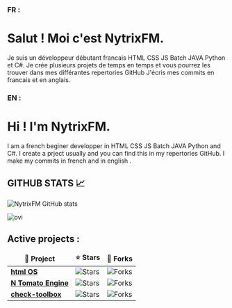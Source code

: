 ### FR :
# Salut ! Moi c'est NytrixFM.
Je suis un développeur débutant francais  HTML CSS JS Batch JAVA Python et C#.
Je crée plusieurs projets de temps en temps et vous pourrez les trouver dans mes différantes repertories GitHub
J'écris mes commits en francais et en anglais.

### EN :
# Hi ! I'm NytrixFM.
I am a french beginer developper in HTML CSS JS Batch JAVA Python and C#.
I create a prject usually and you can find this in my repertories GitHub.
I make my commits in french and in english .

## GITHUB STATS 📈
![NytrixFM GitHub stats](https://github-readme-stats.vercel.app/api?username=NytrixFM&show_icons=true&theme=ambient_gradient)


<img src="https://github-readme-stats.vercel.app/api/top-langs?username=NytrixFM&show_icons=true&locale=en&layout=compact&theme=chartreuse-dark" alt="ovi" />

## Active projects :

<table>
  <thead align="center">
    <tr border: none;>
      <td><b>📘 Project</b></td>
      <td><b>⭐ Stars</b></td>
      <td><b>🤝 Forks</b></td>
    </tr>
  </thead>
  <tbody>
    <tr>
      <td><a href="https://github.com/NytrixFM/OS/"><b>html OS</b></a></td>
      <td><img alt="Stars" src="https://img.shields.io/github/stars/NytrixFM/OS?style=flat-square&labelColor=343b41"/></td>
      <td><img alt="Forks" src="https://img.shields.io/github/forks/NytrixFM/OS?style=flat-square&labelColor=343b41"/></td>
    </tr>
    <tr>
      <td><a href="https://github.com/NytrixFM/nytrixfm-website"><b>N Tomato Engine</b></a></td>
      <td><img alt="Stars" src="https://img.shields.io/github/stars/NytrixFM/nytrixfm-website?style=flat-square&labelColor=343b41"/></td>
      <td><img alt="Forks" src="https://img.shields.io/github/forks/NytrixFM/nytrixfm-website?style=flat-square&labelColor=343b41"/></td>
    </tr>
      <tr>
      <td><a href="https://github.com/NytrixFM/check-toolbox"><b>check-toolbox</b></a></td>
      <td><img alt="Stars" src="https://img.shields.io/github/stars/NytrixFM/check-toolbox?style=flat-square&labelColor=343b41"/></td>
      <td><img alt="Forks" src="https://img.shields.io/github/forks/NytrixFM/check-toolbox?style=flat-square&labelColor=343b41"/></td>
    </tr>
  </tbody>
</table>
